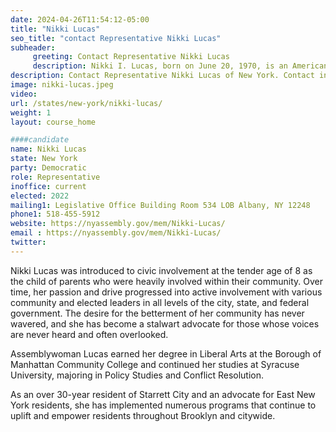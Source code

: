 ```yaml
---
date: 2024-04-26T11:54:12-05:00
title: "Nikki Lucas"
seo_title: "contact Representative Nikki Lucas"
subheader:
     greeting: Contact Representative Nikki Lucas
     description: Nikki I. Lucas, born on June 20, 1970, is an American politician. She is currently serving as a member of the New York State Assembly from the 60th district. She assumed office on February 17, 2022.
description: Contact Representative Nikki Lucas of New York. Contact information for Nikki Lucas includes email address, phone number, and mailing address.
image: nikki-lucas.jpeg
video:
url: /states/new-york/nikki-lucas/
weight: 1
layout: course_home

####candidate
name: Nikki Lucas
state: New York
party: Democratic
role: Representative
inoffice: current
elected: 2022
mailing1: Legislative Office Building Room 534 LOB Albany, NY 12248
phone1: 518-455-5912
website: https://nyassembly.gov/mem/Nikki-Lucas/
email : https://nyassembly.gov/mem/Nikki-Lucas/
twitter:
---
```


Nikki Lucas was introduced to civic involvement at the tender age of 8 as the child of parents who were heavily involved within their community. Over time, her passion and drive progressed into active involvement with various community and elected leaders in all levels of the city, state, and federal government. The desire for the betterment of her community has never wavered, and she has become a stalwart advocate for those whose voices are never heard and often overlooked.

Assemblywoman Lucas earned her degree in Liberal Arts at the Borough of Manhattan Community College and continued her studies at Syracuse University, majoring in Policy Studies and Conflict Resolution.

As an over 30-year resident of Starrett City and an advocate for East New York residents, she has implemented numerous programs that continue to uplift and empower residents throughout Brooklyn and citywide.
